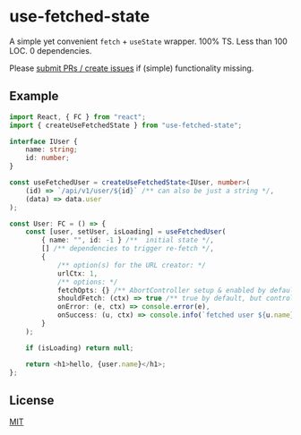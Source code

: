 # use-fetched-state

A simple yet convenient `fetch` + `useState` wrapper. 100% TS. Less than 100 LOC. 0 dependencies.
<!-- SLOC, ofc, but it doesn't sound as smooth -->

Please [submit PRs / create issues](https://github.com/kiprasmel/turbo-schedule/tree/master/use-fetched-state) if (simple) functionality missing.

## Example

```ts
import React, { FC } from "react";
import { createUseFetchedState } from "use-fetched-state";

interface IUser {
    name: string;
    id: number;
}

const useFetchedUser = createUseFetchedState<IUser, number>(
    (id) => `/api/v1/user/${id}` /** can also be just a string */,
    (data) => data.user
);

const User: FC = () => {
    const [user, setUser, isLoading] = useFetchedUser(
        { name: "", id: -1 } /**  initial state */,
        [] /** dependencies to trigger re-fetch */,
        {
            /** option(s) for the URL creator: */
            urlCtx: 1,
            /** options: */
            fetchOpts: {} /** AbortController setup & enabled by default */,
            shouldFetch: (ctx) => true /** true by default, but controllable here */,
            onError: (e, ctx) => console.error(e),
            onSuccess: (u, ctx) => console.info(`fetched user ${u.name}`),
        }
    );

    if (isLoading) return null;

    return <h1>hello, {user.name}</h1>;
};

```

## License

[MIT](./LICENSE)
